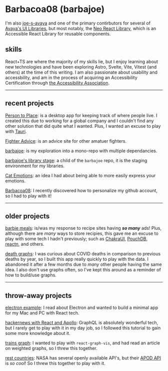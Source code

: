 # Barbacoa08 (barbajoe)

I'm also [joe-s-avaya](https://github.com/joe-s-avaya) and one of the primary contirbutors for several of [Avaya's UI Libraries](https://github.com/avaya-dux/), but most notably, the [Neo React Library](https://github.com/avaya-dux/neo-react-library), which is an Accessible React Library for reusable components.

## skills

React+TS are where the majority of my skills lie, but I enjoy learning about new technologies and have been exploring Astro, Svelte, Vite, Vitest (and others) at the time of this writing. I am also passionate about usability and accessbility, and am in the process of acquiring an Accessibility Certification through [the Accessibility Association](https://www.accessibilityassociation.org/s/certification).

---

## recent projects

[Person to Place](https://github.com/barbacoa08/person-to-place/): is a desktop app for keeping track of where people live. I created this due to working for a global company and I couldn't find any other solution that did quite what I wanted. Plus, I wanted an excuse to play with [Tauri](https://tauri.app/).

[Fighter Advice](https://github.com/Barbacoa08/fighter-advice): is an advice site for other amatuer fighters.

[barbajoe](https://github.com/Barbacoa08/barbajoe): is my exploration into a mono-repo with multiple dependancies.

[barbajoe's library stage](https://github.com/Barbacoa08/barbajoe/tree/main/src/apps/lib-staging): a child of the `barbajoe` repo, it is the staging environment for my libraries.

[Cat Emotions](https://github.com/Barbacoa08/cat-emotions): an idea I had about being able to more easily express your emotions.

[Barbacoa08](https://github.com/Barbacoa08/Barbacoa08): I recently discovered how to personalize my github account, so I had to play with it!

---

## older projects

[barbie meals](https://github.com/Barbacoa08/barbie-meals): is/was my response to recipe sites having **_so many_** ads! Plus, although there are _many_ ways to store recipies, this gave me an excuse to play with some tech I hadn't previously; such as [ChakraUI](https://chakra-ui.com/), [PouchDB](https://pouchdb.com/), [reactn](https://github.com/CharlesStover/reactn), and others.

[death graphs](https://github.com/Barbacoa08/death-graphs): I was curious about COVID deaths in comparison to previous deaths by year, so I built this app really quickly to play with the data. I abandoned it after a few months due to _many_ other people having the same idea. I also don't use graphs often, so I've kept this around as a reminder of how to build/use graphs.

---

## throw-away projects

[electron example](https://github.com/Barbacoa08/electron-example): I read about Electron and wanted to build a minimal app for my Mac and PC with React tech.

[hackernews with React and Apollo](https://github.com/Barbacoa08/hackernews-react-apollo): GraphQL is absolutely wonderful tech, but I rarely get to play with it in my day job, so I followed this tutorial to gain some more knowledge about it.

[trains graph](https://github.com/Barbacoa08/trains-graph): I wanted to play with `react-graph-vis`, and had read an article on weighted graphs, so I threw this together.

[rest countries](https://github.com/Barbacoa08/rest-countries): NASA has several openly available API's, but their [APOD API](https://api.nasa.gov/#apod) is _so cool_! So I threw this together to play with it.
